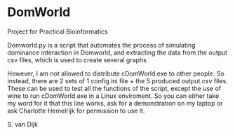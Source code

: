 # DomWorld
Project for Practical Bioinformatics

Domworld.py is a script that automates the process of simulating dominance interaction in Domworld, and extracting the data from the output csv files, which is used to create several graphs

However, I am not allowed to distribute cDomWorld.exe to other people. So instead, there are 2 sets of 1 config.ini file + the 5 produced output.csv files. These can be used to test all the functions of the script, except the use of wine to run cDomWorld.exe in a Linux enviroment. So you can either take my word for it that this line works, ask for a demonstration on my laptop or ask Charlotte Hemelrijk for permission to use it.

S. van Dijk
